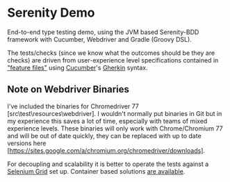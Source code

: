 # Serenity Demo

End-to-end type testing demo, using the JVM based Serenity-BDD framework with Cucumber, Webdriver and Gradle (Groovy DSL).

The tests/checks (since we know what the outcomes should be they are checks) are driven from user-experience level specifications contained in ["feature files"](src/test/resources/features/search/search.feature) using [Cucumber](https://cucumber.io/)'s [Gherkin](https://cucumber.io/docs/gherkin/reference/) syntax.  

## Note on Webdriver Binaries

I've included the binaries for Chromedriver 77 [src\test\resources\webdriver]. I wouldn't normally put binaries in Git but in my experience this saves a lot of time, especially with teams of mixed experience levels. These binaries will only work with Chrome/Chromium 77 and will be out of date quickly, they can be replaced with up to date versions here [https://sites.google.com/a/chromium.org/chromedriver/downloads].

For decoupling and scalability it is better to operate the tests against a [Selenium Grid](https://github.com/SeleniumHQ/selenium/wiki/Grid2) set up. Container based solutions [are available](https://opensource.zalando.com/zalenium/). 
 
